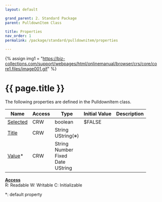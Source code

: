 ```yaml
---
layout: default

grand_parent: 2. Standard Package
parent: PulldownItem Class

title: Properties
nav_order: 1
permalink: /package/standard/pulldownitem/properties

---
```

{% assign img1 = "https://biz-collections.com/support/webpages/html/onlinemanual/browser/crs/core/core1.files/image001.gif" %}


# {{ page.title }}

The following properties are defined in the PulldownItem class.

|Name       | Access | Type   | Initial Value | Description |
|----------	|--------|--------|---------------|-------------|
|[Selected](/package/standard/pulldownitem/properties/selected) | CRW | boolean | $FALSE  |             |
|[Title](/package/standard/pulldownitem/properties/title) | CRW | String<br>UString(※) |   |             |
|[Value](/package/standard/pulldownitem/properties/value)* | CRW | String<br>Number<br>Fixed<br>Date<br>UString |   |             |

<u><b>Access</b></u><br>
R: Readable
W: Writable
C: Initializable

*: default property
